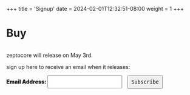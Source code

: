 +++
title = 'Signup'
date = 2024-02-01T12:32:51-08:00
weight = 1
+++


# Buy 

<span id="signupzepto" style=" content: '';
  display: block;
  height:      200px;
  margin-top: -200px;
  visibility: hidden;"><span>

zeptocore will release on May 3rd. 

sign up here to receive an email when it releases:

<div id="signup">
<div id="mc_embed_signup">
<form
action="https://schollz.us21.list-manage.com/subscribe/post?u=6f305d82cde1a96e67a3c0577&amp;id=8f5c3ddc01&amp;f_id=0009ace1f0"
method="post" id="mc-embedded-subscribe-form" name="mc-embedded-subscribe-form" class="validate" target="_self"
novalidate="">
<div id="mc_embed_signup_scroll">
<div class="mc-field-group"><label for="mce-EMAIL" style="font-size:1em;font-weight:900;">Email Address:
</label><input type="email" name="EMAIL" class="required email" id="mce-EMAIL" required="" value=""
style="padding:0.5em; font-size:1em; font-family: 'Roboto Mono', monospace;  margin-right:1em;"><input
type="submit" name="subscribe" id="mc-embedded-subscribe" class="button" value="Subscribe"
style="font-family: 'Roboto Mono', monospace;padding:0.6em;"></div>
<div class="mc-field-group" style="display:none;"><label for="mce-ZEPTOCORE">WARES </label><input type="text"
name="ZEPTOCORE" class=" text" id="mce-ZEPTOCORE" value="zeptocore"></div>
<div id="mce-responses" class="clear">
<div class="response" id="mce-error-response" style="display: none;"></div>
<div class="response" id="mce-success-response" style="display: none;"></div>
</div>
<div style="position: absolute; left: -5000px;" aria-hidden="true"><input type="text"
name="b_6f305d82cde1a96e67a3c0577_8f5c3ddc01" tabindex="-1" value=""></div>
</div>
</form>
</div>
</div>
